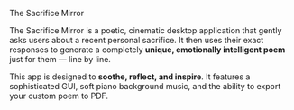 The Sacrifice Mirror

The Sacrifice Mirror is a poetic, cinematic desktop application that gently asks users about a recent personal sacrifice. It then uses their exact responses to generate a completely **unique, emotionally intelligent poem** just for them — line by line.

This app is designed to **soothe, reflect, and inspire**. It features a sophisticated GUI, soft piano background music, and the ability to export your custom poem to PDF.
